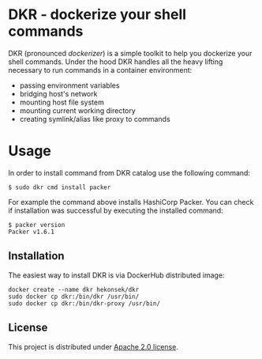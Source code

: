 # DKR - dockerize your shell commands

DKR (pronounced *dockerizer*) is a simple toolkit to help you dockerize your shell commands. Under the hood 
DKR handles all the heavy lifting necessary to run commands in a container environment:
- passing environment variables
- bridging host's network
- mounting host file system
- mounting current working directory 
- creating symlink/alias like proxy to commands 

# Usage

In order to install command from DKR catalog use the following command:

```
$ sudo dkr cmd install packer
```

For example the command above installs HashiCorp Packer. You can check if installation was successful
by executing the installed command:

```
$ packer version
Packer v1.6.1
```

## Installation

The easiest way to install DKR is via DockerHub distributed image:

```
docker create --name dkr hekonsek/dkr
sudo docker cp dkr:/bin/dkr /usr/bin/
sudo docker cp dkr:/bin/dkr-proxy /usr/bin/
```

 ## License
 
 This project is distributed under [Apache 2.0 license](http://www.apache.org/licenses/LICENSE-2.0.html).